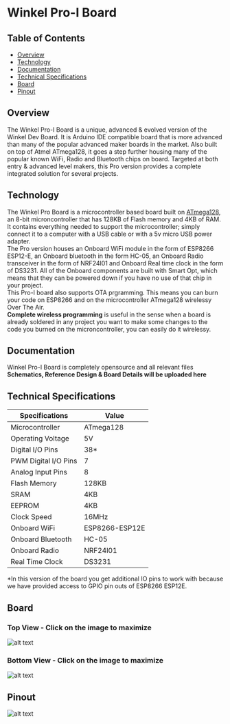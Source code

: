 # Winkel Pro-I Board

## Table of Contents
- [Overview](#overview)
- [Technology](#technology)
- [Documentation](#documentation)
- [Technical Specifications](#technical-specifications)
- [Board](#board)
- [Pinout](#pinout)

## Overview
The Winkel Pro-I Board is a unique, advanced & evolved version of the Winkel Dev Board. It is Arduino IDE compatible board that is more advanced than many of the popular advanced maker boards in the market. Also built on top of Atmel ATmega128, it goes a step further housing many of the popular known WiFi, Radio and Bluetooth chips on board. Targeted at both entry & advanced level makers, this Pro version provides a complete integrated solution for several projects.

## Technology
The Winkel Pro Board is a microcontroller based board built on [ATmega128](http://www.atmel.com/devices/ATMEGA128.aspx?tab=parameters), an 8-bit microncontroller that has 128KB of Flash memory and 4KB of RAM. It contains everything needed to support the microcontroller; simply connect it to a computer with a USB cable or with a 5v micro USB power adapter.  
The Pro version houses an Onboard WiFi module in the form of ESP8266 ESP12-E, an Onboard bluetooth in the form HC-05, an Onboard Radio transceiver in the form of NRF24l01 and Onboard Real time clock in the form of DS3231. All of the Onboard components are built with Smart Opt, which means that they can be powered down if you have no use of that chip in your project.  
This Pro-I board also supports OTA prgramming. This means you can burn your code on ESP8266 and on the microcontroller ATmega128 wirelessy Over The Air.  
**Complete wireless programming** is useful in the sense when a board is already soldered in any project you want to make some changes to the code you burned on the microncontroller, you can easily do it wirelessy.

## Documentation
Winkel Pro-I Board is completely opensource and all relevant files **Schematics, Reference Design & Board Details will be uploaded here**

## Technical Specifications
| Specifications  | Value            |
| ------- | ---------------- |
| Microcontroller  | ATmega128 |
| Operating Voltage	 | 5V |
| Digital I/O Pins | 38* |
| PWM Digital I/O Pins	 | 7 |
| Analog Input Pins	 | 8 |
| Flash Memory	 | 128KB |
| SRAM	 | 4KB |
| EEPROM	 | 4KB |
| Clock Speed	 | 16MHz |
| Onboard WiFi	 | ESP8266-ESP12E |
| Onboard Bluetooth	 | HC-05 |
| Onboard Radio	 | NRF24l01 |
| Real Time Clock	 | DS3231 |

*In this version of the board you get additional IO pins to work with because we have provided access to GPIO pin outs of ESP8266 ESP12E.


## Board
### Top View - Click on the image to maximize
![alt text](https://raw.githubusercontent.com/mboxtech/winkel/master/Winkel-Pro-I-Board/images/Pro-I-Top.png "Winkel Dev Board")

### Bottom View - Click on the image to maximize
![alt text](https://raw.githubusercontent.com/mboxtech/winkel/master/Winkel-Pro-I-Board/images/ProI-Bottom.png "Winkel Dev Board")

## Pinout
![alt text](https://raw.githubusercontent.com/mboxtech/winkel/master/Winkel-Pro-I-Board/images/Pro-I-pinout.png "Winkel Dev Board")
